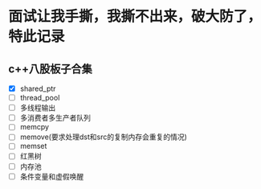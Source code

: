 # 面试让我手撕，我撕不出来，破大防了，特此记录

## c++八股板子合集
- [x] shared_ptr
- [ ] thread_pool
- [ ] 多线程输出
- [ ] 多消费者多生产者队列
- [ ] memcpy
- [ ] memove(要求处理dst和src的复制内存会重复的情况)
- [ ] memset	
- [ ] 红黑树
- [ ] 内存池
- [ ] 条件变量和虚假唤醒
